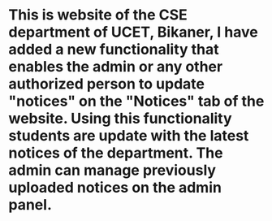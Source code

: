 # This is website of the CSE department of UCET, Bikaner, I have added a new functionality that enables the admin or any other authorized person to update "notices" on the "Notices" tab of the website. Using this functionality students are update with the latest notices of the department. The admin can manage previously uploaded notices on the admin panel.
